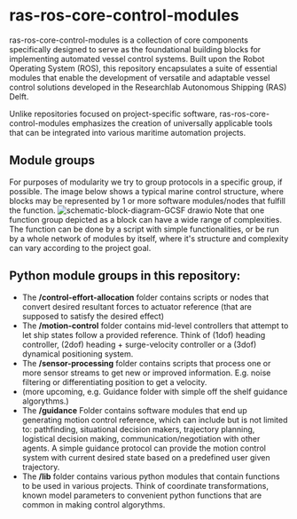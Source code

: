 # ras-ros-core-control-modules
ras-ros-core-control-modules is a collection of core components specifically designed to serve as the foundational building blocks for implementing automated vessel control systems. Built upon the Robot Operating System (ROS), this repository encapsulates a suite of essential modules that enable the development of versatile and adaptable vessel control solutions developed in the Researchlab Autonomous Shipping (RAS) Delft.

Unlike repositories focused on project-specific software, ras-ros-core-control-modules emphasizes the creation of universally applicable tools that can be integrated into various maritime automation projects.

## Module groups
For purposes of modularity we try to group protocols in a specific group, if possible. The image below shows a typical marine control structure, where blocks may be represented by 1 or more software modules/nodes that fulfill the function. 
![schematic-block-diagram-GCSF drawio](https://github.com/RAS-Delft/ras-ros-core-control-modules/assets/5917472/500c81e5-abe5-464f-97a8-3f27676f023a)
Note that one function group depicted as a block can have a wide range of complexities. The function can be done by a script with simple functionalities, or be run by a whole network of modules by itself, where it's structure and complexity can vary according to the project goal. 

## Python module groups in this repository:
- The **/control-effort-allocation** folder contains scripts or nodes that convert desired resultant forces to actuator reference (that are supposed to satisfy the desired effect)
- The **/motion-control** folder contains mid-level controllers that attempt to let ship states follow a provided reference. Think of (1dof) heading controller, (2dof) heading + surge-velocity controller or a (3dof) dynamical positioning system.
- The **/sensor-processing** folder contains scripts that process one or more sensor streams to get new or improved information. E.g. noise filtering or differentiating position to get a velocity.
- (more upcoming, e.g. Guidance folder with simple off the shelf guidance algorythms.)
- The **/guidance** Folder contains software modules that end up generating motion control reference, which can include but is not limited to: pathfinding, situational decision makers, trajectory planning, logistical decision making, communication/negotiation with other agents. A simple guidance protocol can provide the motion control system with current desired state based on a predefined user given trajectory.
- The **/lib** folder contains various python modules that contain functions to be used in various projects. Think of coordinate transformations, known model parameters to convenient python functions that are common in making control algorythms.




